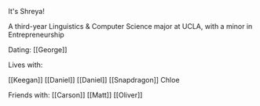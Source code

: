 It's Shreya!

A third-year Linguistics & Computer Science major at UCLA, with a minor in Entrepreneurship


Dating:
[[George]]


Lives with:

[[Keegan]]
[[Daniel]]
[[Daniel]]
[[Snapdragon]]
Chloe

Friends with:
[[Carson]]
[[Matt]]
[[Oliver]]



